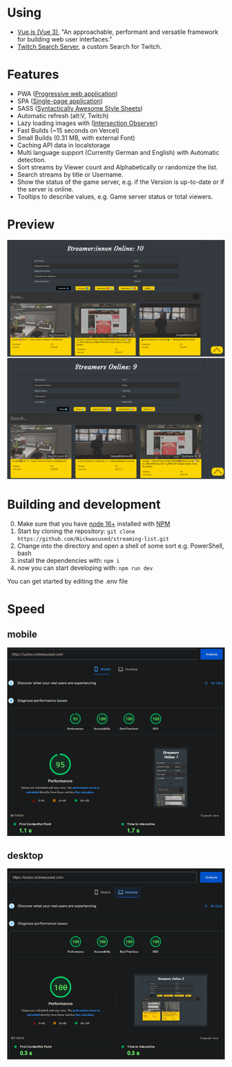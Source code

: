 # Using

- [Vue.js (Vue 3)](https://vuejs.org/), "An approachable, performant and versatile framework for building web user interfaces."
- [Twitch Search Server](https://github.com/Nickwasused/twitch-search-server), a custom Search for Twitch.

# Features

- PWA ([Progressive web application](https://wikiless.org/wiki/Progressive_web_application))
- SPA ([Single-page application](https://wikiless.org/wiki/single_page_application))
- SASS ([Syntactically Awesome Style Sheets](https://sass-lang.com/))
- Automatic refresh (alt:V, Twitch)
- Lazy loading images with ([Intersection Observer](https://developer.mozilla.org/en-US/docs/Web/API/Intersection_Observer_API))
- Fast Builds (~15 seconds on Vercel)
- Small Builds (0.31 MB, with external Font)
- Caching API data in localstorage
- Multi language support (Currently German and English) with Automatic detection.
- Sort streams by Viewer count and Alphabetically or randomize the list.
- Search streams by title or Username.
- Show the status of the game server, e.g. if the Version is up-to-date or if the server is online.
- Tooltips to describe values, e.g. Game server status or total viewers.

# Preview
![streaming-list-de-preview](./github-images/preview/preview-de.webp)
![streaming-list-en-preview](./github-images/preview/preview-en.webp)

# Building and development

0. Make sure that you have [node 16+](https://nodejs.org/en/) installed with [NPM](https://nodejs.org/en/knowledge/getting-started/npm/what-is-npm/)
1. Start by cloning the repository: `git clone https://github.com/Nickwasused/streaming-list.git`
2. Change into the directory and open a shell of some sort e.g. PowerShell, bash
3. install the dependencies with: `npm i`
4. now you can start developing with: `npm run dev`
  
You can get started by editing the .env file

# Speed

## mobile
![performance-mobile](./github-images/speed/mobile.webp)

## desktop
![performance-desktop](./github-images/speed/desktop.webp)
